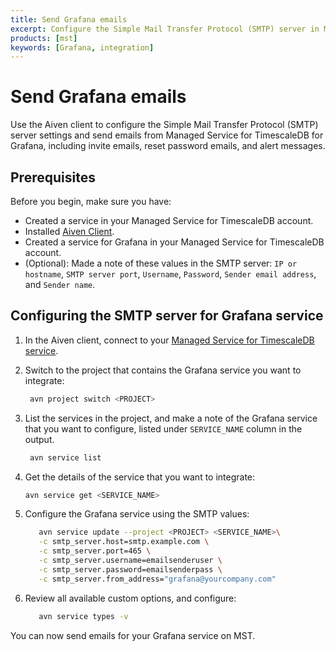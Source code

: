 ```yaml
---
title: Send Grafana emails
excerpt: Configure the Simple Mail Transfer Protocol (SMTP) server in MST for Grafana.
products: [mst]
keywords: [Grafana, integration]
---
```


# Send Grafana emails

Use the Aiven client to configure the Simple Mail Transfer Protocol (SMTP)
server settings and send emails from Managed Service for
TimescaleDB for Grafana, including invite emails, reset password emails, and alert
messages.

## Prerequisites

Before you begin, make sure you have:

*   Created a service in your Managed Service for TimescaleDB account.
*   Installed [Aiven Client][aiven-client-mst].
*   Created a service for Grafana in your Managed Service for TimescaleDB account.
*   (Optional): Made a note of these values in the SMTP server:
    `IP or hostname`, `SMTP server port`, `Username`, `Password`,
    `Sender email address`, and `Sender name`.

<Procedure>

## Configuring the SMTP server for Grafana service

1.  In the Aiven client, connect to your
    [Managed Service for TimescaleDB service][aiven-client-mst].

1.  Switch to the project that contains the Grafana service you want to
    integrate:

    ```bash
     avn project switch <PROJECT>
    ```

1.  List the services in the project, and make a note of the Grafana service
    that you want to configure, listed under `SERVICE_NAME` column in the
    output.

    ```bash
     avn service list
    ```

1.  Get the details of the service that you want to integrate:

    ```bash
    avn service get <SERVICE_NAME>
    ```

1.  Configure the Grafana service using the SMTP values:

    ```bash
       avn service update --project <PROJECT> <SERVICE_NAME>\
       -c smtp_server.host=smtp.example.com \
       -c smtp_server.port=465 \
       -c smtp_server.username=emailsenderuser \
       -c smtp_server.password=emailsenderpass \
       -c smtp_server.from_address="grafana@yourcompany.com"
    ```

1.  [](#)<Optional /> Review all available custom options, and configure:

    ```bash
       avn service types -v
    ```

You can now send emails for your Grafana service on MST.

</Procedure>

[aiven-client-mst]: /mst/:currentVersion:/aiven-client/aiven-client-install
